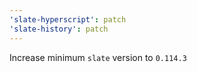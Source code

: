 ```yaml
---
'slate-hyperscript': patch
'slate-history': patch
---
```


Increase minimum `slate` version to `0.114.3`
